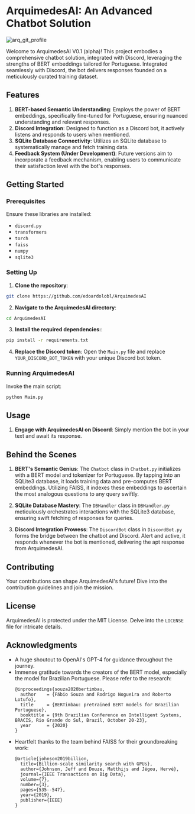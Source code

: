 
# ArquimedesAI: An Advanced Chatbot Solution

![arq_git_profile](https://github.com/edoardolobl/ArquimedesAI/assets/12720007/7591742c-2c55-4a31-937e-413ccb243742)


Welcome to ArquimedesAI V0.1 (alpha)! This project embodies a comprehensive chatbot solution, integrated with Discord, leveraging the strengths of BERT embeddings tailored for Portuguese. Integrated seamlessly with Discord, the bot delivers responses founded on a meticulously curated training dataset.

## Features

1. **BERT-based Semantic Understanding**: Employs the power of BERT embeddings, specifically fine-tuned for Portuguese, ensuring nuanced understanding and relevant responses.
2. **Discord Integration**: Designed to function as a Discord bot, it actively listens and responds to users when mentioned.
3. **SQLite Database Connectivity**: Utilizes an SQLite database to systematically manage and fetch training data.
4. **Feedback System (Under Development)**: Future versions aim to incorporate a feedback mechanism, enabling users to communicate their satisfaction level with the bot's responses.

## Getting Started

### Prerequisites

Ensure these libraries are installed:
- `discord.py`
- `transformers`
- `torch`
- `faiss`
- `numpy`
- `sqlite3`

### Setting Up

1. **Clone the repository**:
```bash
git clone https://github.com/edoardolobl/ArquimedesAI
```

2. **Navigate to the ArquimedesAI directory**:
```bash
cd ArquimedesAI
```

3. **Install the required dependencies:**:
```bash
pip install -r requirements.txt
```

4. **Replace the Discord token**:
Open the `Main.py` file and replace `YOUR_DISCORD_BOT_TOKEN` with your unique Discord bot token.

### Running ArquimedesAI

Invoke the main script:
```bash
python Main.py
```

## Usage

1. **Engage with ArquimedesAI on Discord**:
Simply mention the bot in your text and await its response.

## Behind the Scenes

1. **BERT's Semantic Genius**: The `Chatbot` class in `Chatbot.py` initializes with a BERT model and tokenizer for Portuguese. By tapping into an SQLite3 database, it loads training data and pre-computes BERT embeddings. Utilizing FAISS, it indexes these embeddings to ascertain the most analogous questions to any query swiftly.

2. **SQLite Database Mastery**: The `DBHandler` class in `DBHandler.py` meticulously orchestrates interactions with the SQLite3 database, ensuring swift fetching of responses for queries.

3. **Discord Integration Prowess**: The `DiscordBot` class in `DiscordBot.py` forms the bridge between the chatbot and Discord. Alert and active, it responds whenever the bot is mentioned, delivering the apt response from ArquimedesAI.

## Contributing

Your contributions can shape ArquimedesAI's future! Dive into the contribution guidelines and join the mission.

## License

ArquimedesAI is protected under the MIT License. Delve into the `LICENSE` file for intricate details.

## Acknowledgments

- A huge shoutout to OpenAI's GPT-4 for guidance throughout the journey.
- Immense gratitude towards the creators of the BERT model, especially the model for Brazilian Portuguese. Please refer to the research: 
  ```
  @inproceedings{souza2020bertimbau,
    author    = {Fábio Souza and Rodrigo Nogueira and Roberto Lotufo},
    title     = {BERTimbau: pretrained BERT models for Brazilian Portuguese},
    booktitle = {9th Brazilian Conference on Intelligent Systems, BRACIS, Rio Grande do Sul, Brazil, October 20-23},
    year      = {2020}
  }
  ```
- Heartfelt thanks to the team behind FAISS for their groundbreaking work:
  ```
  @article{johnson2019billion,
    title={Billion-scale similarity search with GPUs},
    author={Johnson, Jeff and Douze, Matthijs and Jégou, Hervé},
    journal={IEEE Transactions on Big Data},
    volume={7},
    number={3},
    pages={535--547},
    year={2019},
    publisher={IEEE}
  }
  ```
